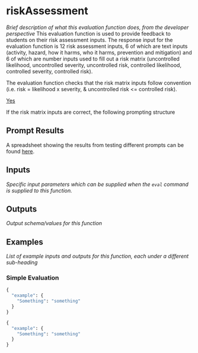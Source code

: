 # riskAssessment
*Brief description of what this evaluation function does, from the developer perspective*
This evaluation function is used to provide feedback to students on their risk assessment inputs. 
The response input for the evaluation function is 12 risk assessment inputs, 6 of which are text inputs (activity, hazard, how it harms, who it harms, prevention and mitigation) and 6 of which are number inputs used to fill out a risk matrix (uncontrolled likelihood, uncontrolled severity, uncontrolled risk, controlled likelihood, controlled severity, controlled risk).

The evaluation function checks that the risk matrix inputs follow convention (i.e. risk = likelihood x severity, & uncontrolled risk <= controlled risk).

[Yes](https://github.com/lambda-feedback/riskAssessment/blob/main/app/docs/prompt%201.png)

If the risk matrix inputs are correct, the following prompting structure 

## Prompt Results
A spreadsheet showing the results from testing different prompts can be found [here](https://docs.google.com/spreadsheets/d/1d7Tq7qEaNTrhm1E7qcGvl3Dkr8cFNdSpOul9RezjVs4/edit?usp=sharing).

## Inputs
*Specific input parameters which can be supplied when the `eval` command is supplied to this function.*

## Outputs
*Output schema/values for this function*

## Examples
*List of example inputs and outputs for this function, each under a different sub-heading*

### Simple Evaluation

```python
{
  "example": {
    "Something": "something"
  }
}
```

```python
{
  "example": {
    "Something": "something"
  }
}
```
